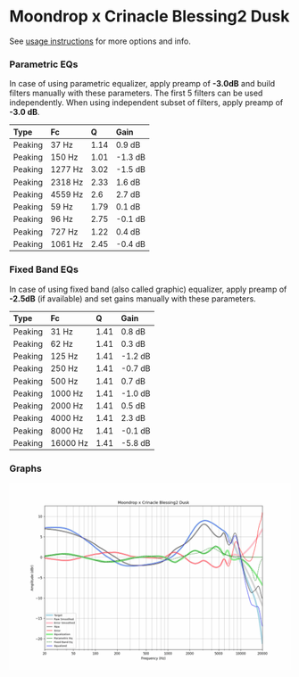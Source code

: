 # Moondrop x Crinacle Blessing2 Dusk
See [usage instructions](https://github.com/jaakkopasanen/AutoEq#usage) for more options and info.

### Parametric EQs
In case of using parametric equalizer, apply preamp of **-3.0dB** and build filters manually
with these parameters. The first 5 filters can be used independently.
When using independent subset of filters, apply preamp of **-3.0 dB**.

| Type    | Fc      |    Q | Gain    |
|:--------|:--------|:-----|:--------|
| Peaking | 37 Hz   | 1.14 | 0.9 dB  |
| Peaking | 150 Hz  | 1.01 | -1.3 dB |
| Peaking | 1277 Hz | 3.02 | -1.5 dB |
| Peaking | 2318 Hz | 2.33 | 1.6 dB  |
| Peaking | 4559 Hz | 2.6  | 2.7 dB  |
| Peaking | 59 Hz   | 1.79 | 0.1 dB  |
| Peaking | 96 Hz   | 2.75 | -0.1 dB |
| Peaking | 727 Hz  | 1.22 | 0.4 dB  |
| Peaking | 1061 Hz | 2.45 | -0.4 dB |

### Fixed Band EQs
In case of using fixed band (also called graphic) equalizer, apply preamp of **-2.5dB**
(if available) and set gains manually with these parameters.

| Type    | Fc       |    Q | Gain    |
|:--------|:---------|:-----|:--------|
| Peaking | 31 Hz    | 1.41 | 0.8 dB  |
| Peaking | 62 Hz    | 1.41 | 0.3 dB  |
| Peaking | 125 Hz   | 1.41 | -1.2 dB |
| Peaking | 250 Hz   | 1.41 | -0.7 dB |
| Peaking | 500 Hz   | 1.41 | 0.7 dB  |
| Peaking | 1000 Hz  | 1.41 | -1.0 dB |
| Peaking | 2000 Hz  | 1.41 | 0.5 dB  |
| Peaking | 4000 Hz  | 1.41 | 2.3 dB  |
| Peaking | 8000 Hz  | 1.41 | -0.1 dB |
| Peaking | 16000 Hz | 1.41 | -5.8 dB |

### Graphs
![](./Moondrop%20x%20Crinacle%20Blessing2%20Dusk.png)